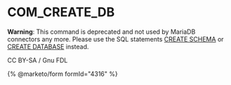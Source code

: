 # COM\_CREATE\_DB

**Warning**: This command is deprecated and not used by MariaDB connectors any more. Please use the SQL statements [CREATE SCHEMA](../../../../../reference/sql-statements/data-definition/create/create-database.md) or [CREATE DATABASE](../../../../../reference/sql-statements/data-definition/create/create-database.md) instead.

CC BY-SA / Gnu FDL

{% @marketo/form formId="4316" %}
